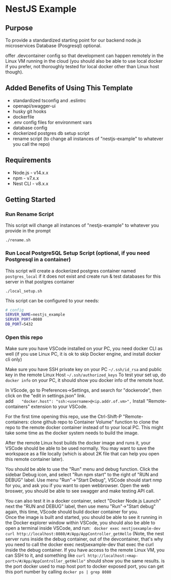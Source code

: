 # NestJS Example

## Purpose

To provide a standardized starting point for our backend node.js microservices
Database (Posgresql) optional. 

offer .devcontainer config so that development can happen remotely in the Linux VM running in the cloud (you should also be able to use local docker if you prefer, not thoroughly tested for local docker other than Linux host though). 

## Added Benefits of Using This Template

- standardized tsconfig and .eslintrc
- openapi/swagger-ui
- husky git hooks
- dockerfile
- .env config files for environment vars
- database config
- dockerized postgres db setup script
- rename script (to change all instances of "nestjs-example" to whatever you call the repo)

## Requirements

- Node.js - v14.x.x
- npm - v7.x.x
- Nest CLI - v8.x.x

## Getting Started

### Run Rename Script

This script will change all instances of "nestjs-example" to whatever you provide in the prompt

```
./rename.sh
```

### Run Local PostgreSQL Setup Script (optional, if you need Postgresql in a container)

This script will create a dockerized postgres container named `postgres_local` if it does not exist and create run & test databases for this server in that postgres container

```
./local_setup.sh
```

This script can be configured to your needs:

```bash
# config
SERVER_NAME=nestjs_example
SERVER_PORT=8080
DB_PORT=5432
```

### Open this repo
Make sure you have VSCode installed on your PC, you need docker CLI as well (if you use Linux PC, it is ok to skip Docker engine, and install docker cli only)

Make sure you have SSH private key on your PC ```~/.ssh/id_rsa``` and public key in the remote Linux Host ```~/.ssh/authorized_keys```
To test your set up, do ```docker info``` on your PC, it should show you docker  info of the remote host. 


In VScode, go to Preferences->Settings, and search for "dockerode", then click on the "edit in settings.json" link.  
add ```    "docker.host": "ssh:<username>@<ip.addr.of.vm>", ```
Install "Remote-containers" extension to your VSCode.

For the first time opening this repo, use the Ctrl-Shift-P "Remote-containers: clone github repo to Container Volume" function to clone the repo to the remote docker container instead of to your local PC. 
This might take some time as the docker system needs to build the image. 

After the remote Linux host builds the docker image and runs it, your VSCode should be able to be used normally.  You may want to save the workspace as a file locally (which is about 2K file that can help you open this remote container later). 

You should be able to use the "Run" menu and debug function. Click the sidebar Debug icon, and select "Run npm start" to the right of "RUN and DEBUG" label. Use menu "Run"->"Start Debug", VSCode should start nmp for you, and ask you if you want to open webbrowser.  Open the web broswer, you should be able to see swagger and make testing API call. 

You can also test it in a docker container, select "Docker Node.js Launch" next the "RUN and DEBUG" label, then use menu "Run"->"Start debug" again, this time, VScode should build docker container for you.  
Once the image is built and started, you should be able to see it running in the Docker explorer window within VSCode, you should also be able to open a terminal inside VSCode, and run: 
``` docker exec nestjsexample-dev curl http://localhost:8080/#/App/AppController_getHello```
(Note, the nest server runs inside the debug container, out of the devcontainer, that's why you need to call the docker exec nestjsexample-dev that exec the curl inside the debug container. If you have access to the remote Linux VM, you can SSH to it, and something like 
```curl http://localhost:<map-port>/#/App/AppController_getHello"```
should show you the same results.  <map-port> is the port docker used to map host port to docker exposed port, you can get this port number by calling ```docker ps | grep 8080```

